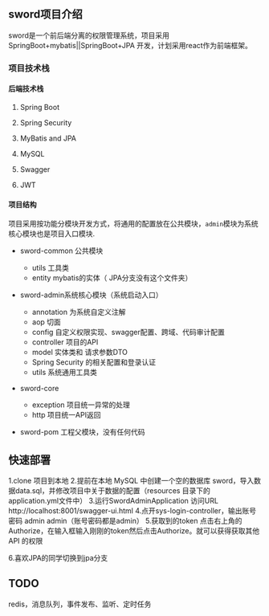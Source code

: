 ## sword项目介绍

sword是一个前后端分离的权限管理系统，项目采用 SpringBoot+mybatis||SpringBoot+JPA 开发，计划采用react作为前端框架。

### 项目技术栈

#### 后端技术栈

1. Spring Boot

2. Spring Security

3. MyBatis and JPA

4. MySQL

5. Swagger

6. JWT
   

#### 项目结构

项目采用按功能分模块开发方式，将通用的配置放在公共模块，`admin`模块为系统核心模块也是项目入口模块.

- sword-common 公共模块
  - utils 工具类
  - entity mybatis的实体（ JPA分支没有这个文件夹）


- sword-admin系统核心模块（系统启动入口）

  - annotation 为系统自定义注解
  - aop 切面
  - config 自定义权限实现、swagger配置、跨域、代码审计配置
  - controller 项目的API
  - model 实体类和 请求参数DTO
  - Spring Security 的相关配置和登录认证
  - utils 系统通用工具类
- sword-core

  -	exception 项目统一异常的处理
  - http 项目统一API返回
- sword-pom 工程父模块，没有任何代码

  

## 快速部署

1.clone 项目到本地
2.提前在本地 MySQL 中创建一个空的数据库 sword，导入数据data.sql，并修改项目中关于数据的配置（resources 目录下的 application.yml文件中）
3.运行SwordAdminApplication  访问URL http://localhost:8001/swagger-ui.html
4.点开sys-login-controller，输出账号密码  admin admin（账号密码都是admin）
5.获取到的token 点击右上角的Authorize，在输入框输入刚刚的token然后点击Authorize。就可以获得获取其他API 的权限

6.喜欢JPA的同学切换到jpa分支



## TODO

redis，消息队列，事件发布、监听、定时任务